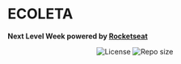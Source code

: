# ECOLETA

**Next Level Week powered by [Rocketseat](https://rocketseat.com.br/)**

<p align="center">
  <img alt="License" src="https://img.shields.io/badge/license-mit-success">
  <img alt="Repo size" src="https://img.shields.io/github/repo-size/jorgedjr21/ecoleta">
</p>